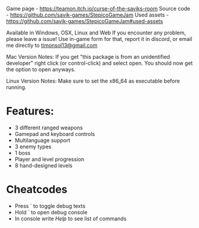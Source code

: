 Game page - https://teamon.itch.io/curse-of-the-saviks-room
Source code - https://github.com/savik-games/StepicoGameJam
Used assets - https://github.com/savik-games/StepicoGameJam#used-assets

Available in Windows, OSX, Linux and Web 
If you encounter any problem, please leave a issue! 
Use in-game form for that, report it in discord, or email me directly to timonsol13@gmail.com

Mac Version Notes:
If you get "this package is from an unidentified developer" right click (or control-click) and select open. You should now get the option to open anyways.

Linux Version Notes:
Make sure to set the x86_64 as executable before running.

# Features:
 * 3 different ranged weapons
 * Gamepad and keyboard controls
 * Multilanguage support
 * 3 enemy types
 * 1 boss
 * Player and level progression
 * 8 hand-designed levels

# Cheatcodes
 * Press ` to toggle debug texts
 * Hold ` to open debug console
 * In console write *Help* to see list of commands